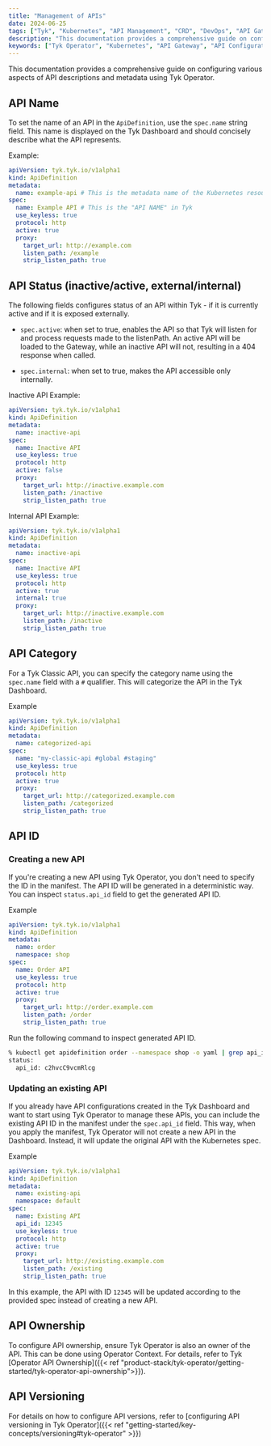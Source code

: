 ```yaml
---
title: "Management of APIs"
date: 2024-06-25
tags: ["Tyk", "Kubernetes", "API Management", "CRD", "DevOps", "API Gateway Configuration"]
description: "This documentation provides a comprehensive guide on configuring various aspects of API descriptions and metadata using Tyk Operator. It includes detailed instructions and examples for setting API name, status, category, ID, path, ownership, and versioning within the ApiDefinition Custom Resource Definition (CRD). The guide ensures that users can manage their Tyk API Gateway configurations effectively within a Kubernetes environment."
keywords: ["Tyk Operator", "Kubernetes", "API Gateway", "API Configuration", "API Metadata", "ApiDefinition CRD", "Tyk Dashboard", "API Status", "API Category", "API ID", "API Path", "API Ownership", "API Versioning"]
---
```


This documentation provides a comprehensive guide on configuring various aspects of API descriptions and metadata using Tyk Operator.

## API Name

To set the name of an API in the `ApiDefinition`, use the `spec.name` string field. This name is displayed on the Tyk Dashboard and should concisely describe what the API represents.

Example:

```yaml {linenos=true, linenostart=1, hl_lines=["6-6"]}
apiVersion: tyk.tyk.io/v1alpha1
kind: ApiDefinition
metadata:
  name: example-api # This is the metadata name of the Kubernetes resource
spec:
  name: Example API # This is the "API NAME" in Tyk
  use_keyless: true
  protocol: http
  active: true
  proxy:
    target_url: http://example.com
    listen_path: /example
    strip_listen_path: true
```

## API Status (inactive/active, external/internal)

The following fields configures status of an API within Tyk - if it is currently active and if it is exposed externally.

- `spec.active`: when set to true, enables the API so that Tyk will listen for and process requests made to the listenPath. An active API will be loaded to the Gateway, while an inactive API will not, resulting in a 404 response when called.

- `spec.internal`: when set to true, makes the API accessible only internally.

Inactive API Example: 

```yaml {linenos=true, linenostart=1, hl_lines=["9-9"]}
apiVersion: tyk.tyk.io/v1alpha1
kind: ApiDefinition
metadata:
  name: inactive-api
spec:
  name: Inactive API
  use_keyless: true
  protocol: http
  active: false
  proxy:
    target_url: http://inactive.example.com
    listen_path: /inactive
    strip_listen_path: true
```

Internal API Example: 

```yaml {linenos=true, linenostart=1, hl_lines=["10-10"]}
apiVersion: tyk.tyk.io/v1alpha1
kind: ApiDefinition
metadata:
  name: inactive-api
spec:
  name: Inactive API
  use_keyless: true
  protocol: http
  active: true
  internal: true
  proxy:
    target_url: http://inactive.example.com
    listen_path: /inactive
    strip_listen_path: true
```

## API Category

For a Tyk Classic API, you can specify the category name using the `spec.name` field with a `#` qualifier. This will categorize the API in the Tyk Dashboard.

Example

```yaml  {linenos=true, linenostart=1, hl_lines=["6-6"]}
apiVersion: tyk.tyk.io/v1alpha1
kind: ApiDefinition
metadata:
  name: categorized-api
spec:
  name: "my-classic-api #global #staging"
  use_keyless: true
  protocol: http
  active: true
  proxy:
    target_url: http://categorized.example.com
    listen_path: /categorized
    strip_listen_path: true
```

## API ID

### Creating a new API

If you're creating a new API using Tyk Operator, you don't need to specify the ID in the manifest. The API ID will be generated in a deterministic way. You can inspect `status.api_id` field to get the generated API ID.

Example

```yaml  {linenos=true, linenostart=1}
apiVersion: tyk.tyk.io/v1alpha1
kind: ApiDefinition
metadata:
  name: order
  namespace: shop
spec:
  name: Order API
  use_keyless: true
  protocol: http
  active: true
  proxy:
    target_url: http://order.example.com
    listen_path: /order
    strip_listen_path: true
```

Run the following command to inspect generated API ID.

```bash
% kubectl get apidefinition order --namespace shop -o yaml | grep api_id -B 1
status:
  api_id: c2hvcC9vcmRlcg
```

### Updating an existing API

If you already have API configurations created in the Tyk Dashboard and want to start using Tyk Operator to manage these APIs, you can include the existing API ID in the manifest under the `spec.api_id` field. This way, when you apply the manifest, Tyk Operator will not create a new API in the Dashboard. Instead, it will update the original API with the Kubernetes spec.

Example

```yaml  {linenos=true, linenostart=1, hl_lines=["8-8"]}
apiVersion: tyk.tyk.io/v1alpha1
kind: ApiDefinition
metadata:
  name: existing-api
  namespace: default
spec:
  name: Existing API
  api_id: 12345
  use_keyless: true
  protocol: http
  active: true
  proxy:
    target_url: http://existing.example.com
    listen_path: /existing
    strip_listen_path: true
```

In this example, the API with ID `12345` will be updated according to the provided spec instead of creating a new API.

## API Ownership

To configure API ownership, ensure Tyk Operator is also an owner of the API. This can be done using Operator Context. For details, refer to Tyk [Operator API Ownership]({{< ref "product-stack/tyk-operator/getting-started/tyk-operator-api-ownership">}}).

## API Versioning

For details on how to configure API versions, refer to [configuring API versioning in Tyk Operator]({{< ref "getting-started/key-concepts/versioning#tyk-operator" >}})